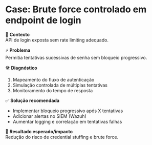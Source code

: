 # Case: Brute force controlado em endpoint de login

🔎 **Contexto**  
API de login exposta sem rate limiting adequado.  

⚡ **Problema**  
Permitia tentativas sucessivas de senha sem bloqueio progressivo.  

🛠 **Diagnóstico**  
1. Mapeamento do fluxo de autenticação  
2. Simulação controlada de múltiplas tentativas  
3. Monitoramento do tempo de resposta  

✅ **Solução recomendada**  
- Implementar bloqueio progressivo após X tentativas  
- Adicionar alertas no SIEM (Wazuh)  
- Aumentar logging e correlação em tentativas falhas  

🚀 **Resultado esperado/impacto**  
Redução do risco de credential stuffing e brute force.  
